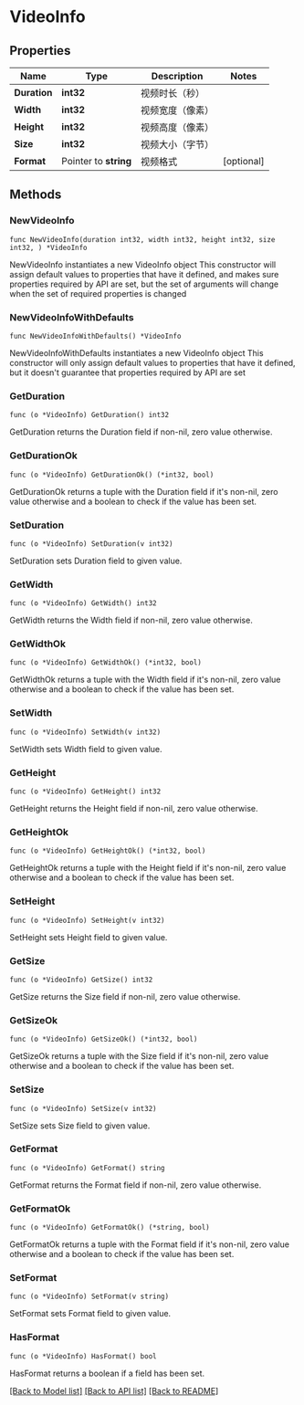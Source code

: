# VideoInfo

## Properties

Name | Type | Description | Notes
------------ | ------------- | ------------- | -------------
**Duration** | **int32** | 视频时长（秒） | 
**Width** | **int32** | 视频宽度（像素） | 
**Height** | **int32** | 视频高度（像素） | 
**Size** | **int32** | 视频大小（字节） | 
**Format** | Pointer to **string** | 视频格式 | [optional] 

## Methods

### NewVideoInfo

`func NewVideoInfo(duration int32, width int32, height int32, size int32, ) *VideoInfo`

NewVideoInfo instantiates a new VideoInfo object
This constructor will assign default values to properties that have it defined,
and makes sure properties required by API are set, but the set of arguments
will change when the set of required properties is changed

### NewVideoInfoWithDefaults

`func NewVideoInfoWithDefaults() *VideoInfo`

NewVideoInfoWithDefaults instantiates a new VideoInfo object
This constructor will only assign default values to properties that have it defined,
but it doesn't guarantee that properties required by API are set

### GetDuration

`func (o *VideoInfo) GetDuration() int32`

GetDuration returns the Duration field if non-nil, zero value otherwise.

### GetDurationOk

`func (o *VideoInfo) GetDurationOk() (*int32, bool)`

GetDurationOk returns a tuple with the Duration field if it's non-nil, zero value otherwise
and a boolean to check if the value has been set.

### SetDuration

`func (o *VideoInfo) SetDuration(v int32)`

SetDuration sets Duration field to given value.


### GetWidth

`func (o *VideoInfo) GetWidth() int32`

GetWidth returns the Width field if non-nil, zero value otherwise.

### GetWidthOk

`func (o *VideoInfo) GetWidthOk() (*int32, bool)`

GetWidthOk returns a tuple with the Width field if it's non-nil, zero value otherwise
and a boolean to check if the value has been set.

### SetWidth

`func (o *VideoInfo) SetWidth(v int32)`

SetWidth sets Width field to given value.


### GetHeight

`func (o *VideoInfo) GetHeight() int32`

GetHeight returns the Height field if non-nil, zero value otherwise.

### GetHeightOk

`func (o *VideoInfo) GetHeightOk() (*int32, bool)`

GetHeightOk returns a tuple with the Height field if it's non-nil, zero value otherwise
and a boolean to check if the value has been set.

### SetHeight

`func (o *VideoInfo) SetHeight(v int32)`

SetHeight sets Height field to given value.


### GetSize

`func (o *VideoInfo) GetSize() int32`

GetSize returns the Size field if non-nil, zero value otherwise.

### GetSizeOk

`func (o *VideoInfo) GetSizeOk() (*int32, bool)`

GetSizeOk returns a tuple with the Size field if it's non-nil, zero value otherwise
and a boolean to check if the value has been set.

### SetSize

`func (o *VideoInfo) SetSize(v int32)`

SetSize sets Size field to given value.


### GetFormat

`func (o *VideoInfo) GetFormat() string`

GetFormat returns the Format field if non-nil, zero value otherwise.

### GetFormatOk

`func (o *VideoInfo) GetFormatOk() (*string, bool)`

GetFormatOk returns a tuple with the Format field if it's non-nil, zero value otherwise
and a boolean to check if the value has been set.

### SetFormat

`func (o *VideoInfo) SetFormat(v string)`

SetFormat sets Format field to given value.

### HasFormat

`func (o *VideoInfo) HasFormat() bool`

HasFormat returns a boolean if a field has been set.


[[Back to Model list]](../README.md#documentation-for-models) [[Back to API list]](../README.md#documentation-for-api-endpoints) [[Back to README]](../README.md)


